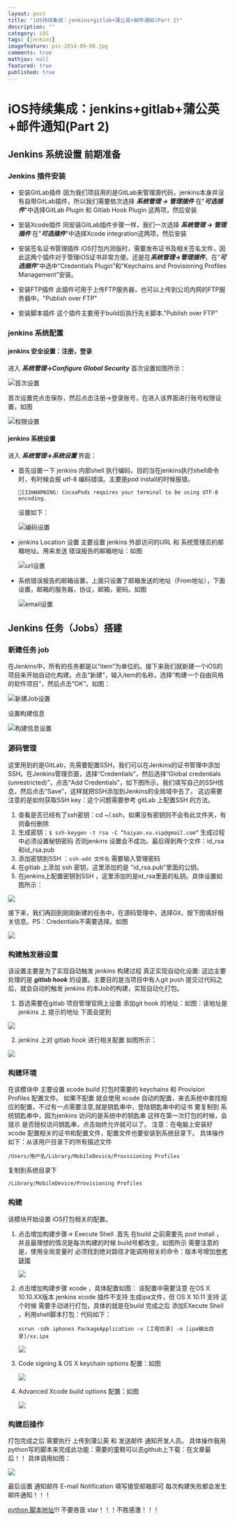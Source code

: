 ```yaml
---
layout: post
title: "iOS持续集成：jenkins+gitlab+蒲公英+邮件通知(Part 2)"
description: ""
category: iOS
tags: [jenkins]
imagefeature: pic-2014-09-08.jpg
comments: true
mathjax: null
featured: true
published: true
---
```




# iOS持续集成：jenkins+gitlab+蒲公英+邮件通知(Part 2)




## Jenkins 系统设置 前期准备

<!--more-->

### Jenkins 插件安装


  * 安装GitLab插件
  	  因为我们项目用的是GitLab来管理源代码，jenkins本身并没有自带GitLab插件，所以我们需要依次选择 ***系统管理 -> 管理插件*** 在"***可选插件***"中选择GitLab Plugin 和 Gitlab Hook Plugin 这两项，然后安装
  	  
  * 安装Xcode插件
    同安装GitLab插件步骤一样，我们一次选择  ***系统管理 -> 管理插件*** 在"***可选插件***"中选择Xcode integration这两项，然后安装
    
  *  安装签名证书管理插件
		iOS打包内测版时，需要发布证书及相关签名文件，因此这两个插件对于管理iOS证书非常方便。还是在***系统管理->管理插件***，在“***可选插件***”中选中“Credentials Plugin”和“Keychains and Provisioning Profiles Management”安装。
		
 *	 安装FTP插件
 	 此插件可用于上传FTP服务器，也可以上传到公司内网的FTP服务器中。"Publish over FTP"
 	 
 * 安装脚本插件
 	 这个插件主要用于build后执行先关脚本."Publish over FTP"
 	 
### jenkins 系统配置


#### jenkins 安全设置：注册，登录


 进入 ***系统管理->Configure Global Security*** 首次设置如图所示：
 
 ![首次设置](http://7xsugd.com2.z0.glb.clouddn.com/runningyoungBlog/images/login1.png)


 首次设置完点击保存，然后点击注册->登录账号，在进入该界面进行账号权限设置，如图
 
  ![权限设置](jenkins/login2.png)

#### jenkins 系统设置
进入 ***系统管理->系统设置*** 界面：

* 首先设置一下 jenkins 内部shell 执行编码，目的当在jenkins执行shell命令时，有时候会报 utf-8 编码错误。主要是pod install的时候报错。
	
	```
	[33mWARNING: CocoaPods requires your terminal to be using UTF-8 encoding.
	```
	设置如下：
	
	![编码设置](http://7xsugd.com2.z0.glb.clouddn.com/runningyoungBlog/images/lang.png)
	
* jenkins Location 设置
  主要设置 jenkins 外部访问的URL 和 系统管理员的邮箱地址。用来发送 错误报告的邮箱地址：如图
  
  ![url设置](http://7xsugd.com2.z0.glb.clouddn.com/runningyoungBlog/images/location.png)
  
* 系统错误报告的邮箱设置，上面只设置了邮箱发送的地址（From地址），下面设置，邮箱的服务器，协议，邮箱，密码。如图
 	
 	![email设置](http://7xsugd.com2.z0.glb.clouddn.com/runningyoungBlog/images/email.png)
 	
## Jenkins 任务（Jobs）搭建


### 新建任务 job


  在Jenkins中，所有的任务都是以“item”为单位的。接下来我们就新建一个iOS的项目来开始自动化构建。点击“新建”，输入item的名称，选择“构建一个自由风格的软件项目”，然后点击“OK”。如图：


  
  ![新建Job设置](http://7xsugd.com2.z0.glb.clouddn.com/runningyoungBlog/images/createjob1.png)


 
 设置构建信息


 
 ![构建信息设置](http://7xsugd.com2.z0.glb.clouddn.com/runningyoungBlog/images/name.png)


 
### 源码管理
这里用到的是GitLab，先需要配置SSH，我们可以在Jenkins的证书管理中添加SSH。在Jenkins管理页面，选择“Credentials”，然后选择“Global credentials (unrestricted)”，点击“Add Credentials”，如下图所示，我们填写自己的SSH信息，然后点击“Save”，这样就把SSH添加到Jenkins的全局域中去了。
这边需要注意的是如何获取SSH key：这个问题需要参考 gitLab 上配置SSH 的方法。

1. 查看是否已经有了ssh密钥：cd ~/.ssh，如果没有密钥则不会有此文件夹，有则备份删除
2. 生成密钥：`$ ssh-keygen -t rsa -C “haiyan.xu.vip@gmail.com”` 生成过程中必须设置秘钥密码 否则jenkins 设置会不成功。最后得到两个文件：id_rsa和id_rsa.pub
3. 添加密钥到SSH ：`ssh-add 文件名` 需要输入管理密码
4. 在gitlab 上添加 ssh 密钥，这里添加的是 "id_rsa.pub"里面的公钥。
5. 在jenkins上配置密钥到SSH ，这里添加的是id_rsa里面的私钥。具体设置如图所示：

![](http://7xsugd.com2.z0.glb.clouddn.com/runningyoungBlog/images/ssh.png)

接下来，我们再回到刚刚新建的任务中，在源码管理中，选择Git，按下图填好相关信息。PS：Credentials不需要选择。如图

![](http://7xsugd.com2.z0.glb.clouddn.com/runningyoungBlog/images/git.png)

### 构建触发器设置


该设置主要是为了实现自动触发 jenkins 构建过程 真正实现自动化设置:
这边主要处理的是 ***gitlab hook*** 的设置。主要目的是当项目中有人git push 提交过代码之后，就会自动的触发 jenkins 的本Job的构建，实现自动化打包。

1. 首选需要在gitlab 项目管理官网上设置 添加git hook 的地址：如图：该地址是jenkins 上 提示的地址 下面会提到
	 
![](http://7xsugd.com2.z0.glb.clouddn.com/runningyoungBlog/images/gitlabhook.png)

2. jenkins 上对 gitlab hook 进行相关配置 如图所示：

![](http://7xsugd.com2.z0.glb.clouddn.com/runningyoungBlog/images/jenkinsgitlabhook.png)

### 构建环境


在该模块中 主要设置 xcode build 打包时需要的 keychains 和 Provision Profiles 配置文件。
如果不配置 就会使用 xcode 自动的配置，来去系统中查找相应的配置，不过有一点需要注意,就是钥匙串中，登陆钥匙串中的证书 要复制到 系统钥匙串中，因为jenkins 访问的是系统中的钥匙串 这样在第一次打包的时候，会提示 是否授权访问钥匙串，点击始终允许就可以了。
注意：在电脑上安装好 xcode 配置相关的证书和配置文件，配置文件也要安装到系统目录下。
具体操作如下：从该用户目录下的所有描述文件

```
/Users/用户名/Library/MobileDevice/Provisioning Profiles
```
复制到系统目录下

```
/Library/MobileDevice/Provisioning Profiles
```

### 构建


该模块开始设置 iOS打包相关的配置。

1. 点击增加构建步骤-> Execute Shell .首先 在build 之前需要先 pod install ，并且最理想的情况是每次构建的时候 build号都改变。如图所示
	需要注意的是，使用全局变量时 必须找到绝对路径才能调用相关的命令：版本号增加[参考链接](https://www.5288z.com/?p=1651)
	
	![](http://7xsugd.com2.z0.glb.clouddn.com/runningyoungBlog/images/pod.png)
	
2.  点击增加构建步骤 xcode ，具体配置如图：
	  该配置中需要注意 在OS X 10.10.XX版本 jenkins xcode 插件不支持 生成ipa文件，但 OS X 10.11 支持 这个时候 需要手动进行打包，具体的就是在build 完成之后 添加EXecute Shell ，利用shell脚本打包：代码如下：
	  
	  ```
	  xcrun -sdk iphones PackageApplication -v [工程目录] -o [ipa输出目录]/xx.ipa
	  ```
	  
	  
	  ![](http://7xsugd.com2.z0.glb.clouddn.com/runningyoungBlog/images/xcode.png)
	  
3. Code signing & OS X keychain options 配置：如图
   
   ![](http://7xsugd.com2.z0.glb.clouddn.com/runningyoungBlog/images/codesigning.png)
	
4. Advanced Xcode build options 配置：如图
	 
	 ![](http://7xsugd.com2.z0.glb.clouddn.com/runningyoungBlog/images/xcodebuild.png)

### 构建后操作


 打包完成之后 需要执行 上传到蒲公英 和 发送邮件 通知开发人员。
   具体操作我用python写的脚本来完成此功能：需要的童鞋可以去github上下载：在文章最后！！
   具体调用如图：
    
![](http://7xsugd.com2.z0.glb.clouddn.com/runningyoungBlog/images/pgy.png)
  
  最后设置 通知邮件 E-mail Notification 填写接受邮箱即可 每次构建失败都会发生邮件通知！！！
 
  
 [python 脚本地址](https://github.com/RunningYoung/jenkins-pgy-python)!!! 不要吝啬 star！！！不胜感激！！！ 

	
 
 
 

